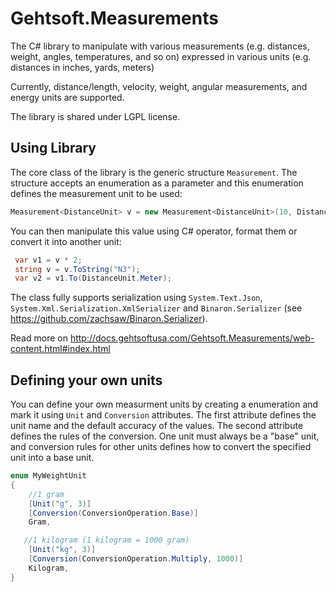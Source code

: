 # Gehtsoft.Measurements

The C# library to manipulate with various measurements (e.g. distances, weight, angles, temperatures, and so on) expressed in various units (e.g. distances in inches, yards, meters)

Currently, distance/length, velocity, weight, angular measurements, and energy units are supported.

The library is shared under LGPL license. 

## Using Library

The core class of the library is the generic structure `Measurement`. The structure accepts an enumeration as a parameter and this enumeration defines the measurement unit to be used:

```csharp
Measurement<DistanceUnit> v = new Measurement<DistanceUnit>(10, DistanceUnit.Feet);
```

You can then manipulate this value using C# operator, format them or convert it into another unit:

```csharp
 var v1 = v * 2;
 string v = v.ToString("N3");
 var v2 = v1.To(DistanceUnit.Meter);
```

The class fully supports serialization using `System.Text.Json`, `System.Xml.Serialization.XmlSerializer` and `Binaron.Serializer` (see https://github.com/zachsaw/Binaron.Serializer).

Read more on http://docs.gehtsoftusa.com/Gehtsoft.Measurements/web-content.html#index.html

## Defining your own units

You can define your own measurment units by creating a enumeration and mark it using `Unit` and `Conversion`  attributes. The first attribute defines the unit name and the default accuracy of the values. The second attribute defines the rules of the conversion. One unit must always be a "base" unit, and conversion rules for other units defines how to convert the specified unit into a base unit. 

```csharp
enum MyWeightUnit
{
    //1 gram
	[Unit("g", 3)]
	[Conversion(ConversionOperation.Base)]
	Gram,

   //1 kilogram (1 kilogram = 1000 gram)
	[Unit("kg", 3)]
	[Conversion(ConversionOperation.Multiply, 1000)]
	Kilogram,
}
```
